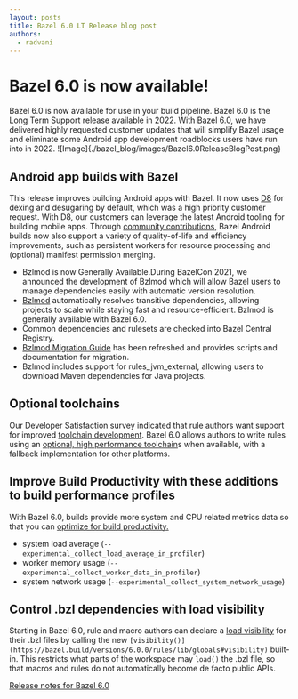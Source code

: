 ```yaml
---
layout: posts
title: Bazel 6.0 LT Release blog post
authors:
  - radvani
---
```


# Bazel 6.0 is now available!
Bazel 6.0 is now available for use in your build pipeline. Bazel 6.0 is the Long Term Support release available in 2022. With Bazel 6.0, we have delivered highly requested customer updates that will simplify Bazel usage and eliminate some Android app development roadblocks users have run into in 2022.
![Image]{./bazel_blog/images/Bazel6.0ReleaseBlogPost.png}

## Android app builds with Bazel
This release improves building Android apps with Bazel. It now uses [D8](https://developer.android.com/studio/command-line/d8) for dexing and desugaring by default, which was a high priority customer request. With D8, our customers can leverage the latest Android tooling for building mobile apps. 
Through [community contributions,](https://github.com/bazelbuild/bazel/pulls?q=is%3Apr+is%3Aclosed+label%3Ateam-android+closed%3A2021-11-01..2022-12-02+) Bazel Android builds now also support a variety of quality-of-life and efficiency improvements, such as persistent workers for resource processing and (optional) manifest permission merging.

- Bzlmod is now Generally Available.During BazelCon 2021, we announced the development of Bzlmod which will allow Bazel users to manage dependencies easily with automatic version resolution.
- [Bzlmod](https://bazel.build/docs/bzlmod) automatically resolves transitive dependencies, allowing projects to scale while staying fast and resource-efficient. Bzlmod is generally available with Bazel 6.0.
-   Common dependencies and rulesets are checked into Bazel Central Registry.
-   [Bzlmod Migration Guide](https://docs.google.com/document/d/1JtXIVnXyFZ4bmbiBCr5gsTH4-opZAFf5DMMb-54kES0/edit?usp=gmail) has been refreshed and provides scripts and documentation for migration. 
-   Bzlmod includes support for rules_jvm_external, allowing users to download Maven dependencies for Java projects.

## Optional toolchains
Our Developer Satisfaction survey indicated that rule authors want support for improved [toolchain development](https://bazel.build/versions/6.0.0/extending/toolchains#optional-toolchains). Bazel 6.0 allows authors to write rules using an [optional, high performance toolchain](https://bazel.build/docs/toolchains#optional-toolchains)s when available, with a fallback implementation for other platforms.

## Improve Build Productivity with these additions to build performance profiles
With Bazel 6.0, builds provide more system and CPU related metrics data so that you can [optimize for build productivity.](https://blog.bazel.build/2022/11/15/build-performance-metrics.html)

-   system load average (`--experimental_collect_load_average_in_profiler`)   
-   worker memory usage (`--experimental_collect_worker_data_in_profiler`)
-   system network usage (`--experimental_collect_system_network_usage`)

## Control .bzl dependencies with load visibility
Starting in Bazel 6.0, rule and macro authors can declare a [load visibility](https://bazel.build/versions/6.0.0/concepts/visibility#load-visibility) for their .bzl files by calling the new `[visibility()](https://bazel.build/versions/6.0.0/rules/lib/globals#visibility)` built-in. This restricts what parts of the workspace may `load()` the .bzl file, so that macros and rules do not automatically become de facto public APIs.

[Release notes for Bazel 6.0](https://docs.google.com/document/d/1pu2ARPweOCTxPsRR8snoDtkC9R51XWRyBXeiC6Ql5so/edit#heading=h.kh1neevharzp)
